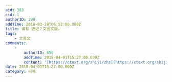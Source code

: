 ```yaml
---
aid: 383
cid: 1
authorID: 290
addTime: 2018-03-28T06:52:00.000Z
title: 谁有 史记？文言文版。
tags:
    - 文言文
comments:
    -
        authorID: 650
        addTime: 2018-04-01T15:27:00.000Z
        content: '[https://ctext.org/shiji/zhs](https://ctext.org/shiji/zhs)'
date: 2018-04-01T15:27:00.000Z
category: 问答
---
```



